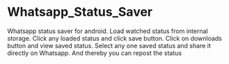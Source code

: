# Whatsapp_Status_Saver
Whatsapp status saver for android.
Load watched status from internal storage.
Click any loaded status and click save button.
Click on downloads button and view saved status.
Select any one saved status and share it directly on Whatsapp.
And thereby you can repost the status
